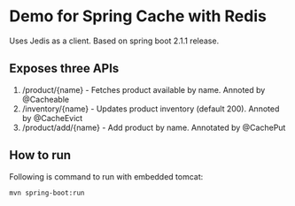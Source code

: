 # Demo for Spring Cache with Redis
Uses Jedis as a client. Based on spring boot 2.1.1 release.

## Exposes three APIs
1. /product/{name} - Fetches product available by name. Annoted by @Cacheable
2. /inventory/{name} - Updates product inventory (default 200). Annoted by @CacheEvict
3. /product/add/{name} - Add product by name. Annotated by @CachePut

## How to run 
Following is command to run with embedded tomcat:<br>
```
mvn spring-boot:run
```



